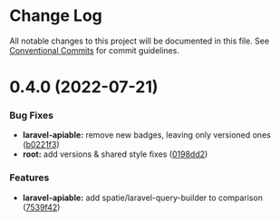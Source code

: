 # Change Log

All notable changes to this project will be documented in this file.
See [Conventional Commits](https://conventionalcommits.org) for commit guidelines.

# 0.4.0 (2022-07-21)


### Bug Fixes

* **laravel-apiable:** remove new badges, leaving only versioned ones ([b0221f3](https://github.com/open-southeners/docs.opensoutheners.com/commit/b0221f3125dd7516161fd84ffcf421f4a67f3e46))
* **root:** add versions & shared style fixes ([0198dd2](https://github.com/open-southeners/docs.opensoutheners.com/commit/0198dd2675754b97b95d1e1db0c592e2cd727113))


### Features

* **laravel-apiable:** add spatie/laravel-query-builder to comparison ([7539f42](https://github.com/open-southeners/docs.opensoutheners.com/commit/7539f428ce88a61541d6213a378dcfece354aea0))
